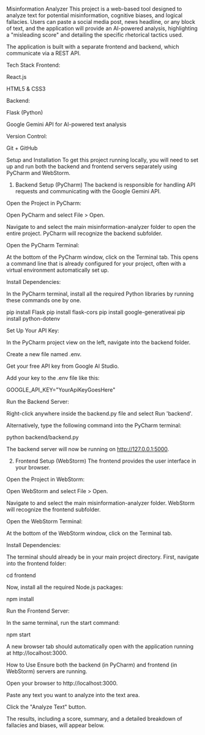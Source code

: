 Misinformation Analyzer
This project is a web-based tool designed to analyze text for potential misinformation, cognitive biases, and logical fallacies. Users can paste a social media post, news headline, or any block of text, and the application will provide an AI-powered analysis, highlighting a "misleading score" and detailing the specific rhetorical tactics used.

The application is built with a separate frontend and backend, which communicate via a REST API.

Tech Stack
Frontend:

React.js

HTML5 & CSS3

Backend:

Flask (Python)

Google Gemini API for AI-powered text analysis

Version Control:

Git + GitHub

Setup and Installation
To get this project running locally, you will need to set up and run both the backend and frontend servers separately using PyCharm and WebStorm.

1. Backend Setup (PyCharm)
The backend is responsible for handling API requests and communicating with the Google Gemini API.

Open the Project in PyCharm:

Open PyCharm and select File > Open.

Navigate to and select the main misinformation-analyzer folder to open the entire project. PyCharm will recognize the backend subfolder.

Open the PyCharm Terminal:

At the bottom of the PyCharm window, click on the Terminal tab. This opens a command line that is already configured for your project, often with a virtual environment automatically set up.

Install Dependencies:

In the PyCharm terminal, install all the required Python libraries by running these commands one by one.

pip install Flask
pip install flask-cors
pip install google-generativeai
pip install python-dotenv

Set Up Your API Key:

In the PyCharm project view on the left, navigate into the backend folder.

Create a new file named .env.

Get your free API key from Google AI Studio.

Add your key to the .env file like this:

GOOGLE_API_KEY="YourApiKeyGoesHere"

Run the Backend Server:

Right-click anywhere inside the backend.py file and select Run 'backend'.

Alternatively, type the following command into the PyCharm terminal:

python backend/backend.py

The backend server will now be running on http://127.0.0.1:5000.

2. Frontend Setup (WebStorm)
The frontend provides the user interface in your browser.

Open the Project in WebStorm:

Open WebStorm and select File > Open.

Navigate to and select the main misinformation-analyzer folder. WebStorm will recognize the frontend subfolder.

Open the WebStorm Terminal:

At the bottom of the WebStorm window, click on the Terminal tab.

Install Dependencies:

The terminal should already be in your main project directory. First, navigate into the frontend folder:

cd frontend

Now, install all the required Node.js packages:

npm install

Run the Frontend Server:

In the same terminal, run the start command:

npm start

A new browser tab should automatically open with the application running at http://localhost:3000.

How to Use
Ensure both the backend (in PyCharm) and frontend (in WebStorm) servers are running.

Open your browser to http://localhost:3000.

Paste any text you want to analyze into the text area.

Click the "Analyze Text" button.

The results, including a score, summary, and a detailed breakdown of fallacies and biases, will appear below.
